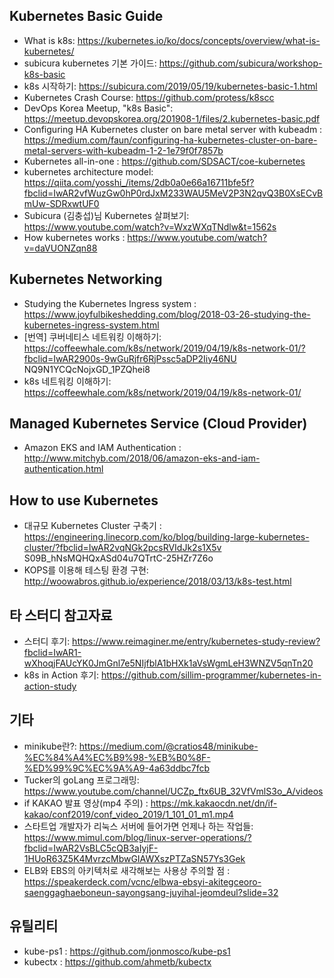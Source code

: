 
## Kubernetes Basic Guide

- What is k8s: https://kubernetes.io/ko/docs/concepts/overview/what-is-kubernetes/
- subicura kubernetes 기본 가이드: https://github.com/subicura/workshop-k8s-basic
- k8s 시작하기: https://subicura.com/2019/05/19/kubernetes-basic-1.html
- Kubernetes Crash Course: https://github.com/protess/k8scc
- DevOps Korea Meetup, "k8s Basic": https://meetup.devopskorea.org/201908-1/files/2.kubernetes-basic.pdf
- Configuring HA Kubernetes cluster on bare metal server with kubeadm : https://medium.com/faun/configuring-ha-kubernetes-cluster-on-bare-metal-servers-with-kubeadm-1-2-1e79f0f7857b
- Kubernetes all-in-one : https://github.com/SDSACT/coe-kubernetes
- kubernetes architecture model: https://qiita.com/yosshi_/items/2db0a0e66a16711bfe5f?fbclid=IwAR2vfWuzGw0hP0rdJxM233WAU5MeV2P3N2qvQ3B0XsECvBmUw-SDRxwtUF0
- Subicura (김충섭)님 Kubernetes 살펴보기: https://www.youtube.com/watch?v=WxzWXqTNdlw&t=1562s
- How kubernetes works : https://www.youtube.com/watch?v=daVUONZqn88


## Kubernetes Networking

- Studying the Kubernetes Ingress system : https://www.joyfulbikeshedding.com/blog/2018-03-26-studying-the-kubernetes-ingress-system.html
- [번역] 쿠버네티스 네트워킹 이해하기: https://coffeewhale.com/k8s/network/2019/04/19/k8s-network-01/?fbclid=IwAR2900s-9wGuRjfr6RjPssc5aDP2Iiy46NU    NQ9N1YCQcNojxGD_1PZQhei8
- k8s 네트워킹 이해하기: https://coffeewhale.com/k8s/network/2019/04/19/k8s-network-01/


## Managed Kubernetes Service (Cloud Provider)

- Amazon EKS and IAM Authentication : http://www.mitchyb.com/2018/06/amazon-eks-and-iam-authentication.html


## How to use Kubernetes

- 대규모 Kubernetes Cluster 구축기 : https://engineering.linecorp.com/ko/blog/building-large-kubernetes-cluster/?fbclid=IwAR2vqNGk2pcsRVIdJk2s1X5v    S09B_hNsMQHQxASd04u7QTrtC-25HZr7Z6o
- KOPS를 이용해 테스팅 환경 구현:  http://woowabros.github.io/experience/2018/03/13/k8s-test.html


## 타 스터디 참고자료

- 스터디 후기: https://www.reimaginer.me/entry/kubernetes-study-review?fbclid=IwAR1-wXhoqjFAUcYK0JmGnl7e5NIjfblA1bHXk1aVsWgmLeH3WNZV5qnTn20
- k8s in Action 후기: https://github.com/sillim-programmer/kubernetes-in-action-study


## 기타

- minikube란?: https://medium.com/@cratios48/minikube-%EC%84%A4%EC%B9%98-%EB%B0%8F-%ED%99%9C%EC%9A%A9-4a63ddbc7fcb
- Tucker의 goLang 프로그래밍: https://www.youtube.com/channel/UCZp_ftx6UB_32VfVmlS3o_A/videos
- if KAKAO 발표 영상(mp4 주의) : https://mk.kakaocdn.net/dn/if-kakao/conf2019/conf_video_2019/1_101_01_m1.mp4
- 스타트업 개발자가 리눅스 서버에 들어가면 언제나 하는 작업들: https://www.mimul.com/blog/linux-server-operations/?fbclid=IwAR2VsBLC5cQB3aIyjF-1HUoR63Z5K4MvrzcMbwGIAWXszPTZaSN57Ys3Gek
- ELB와 EBS의 아키텍처로 새각해보는 사용상 주의할 점 : https://speakerdeck.com/vcnc/elbwa-ebsyi-akitegceoro-saenggaghaeboneun-sayongsang-juyihal-jeomdeul?slide=32

## 유틸리티

- kube-ps1 : https://github.com/jonmosco/kube-ps1
- kubectx : https://github.com/ahmetb/kubectx


